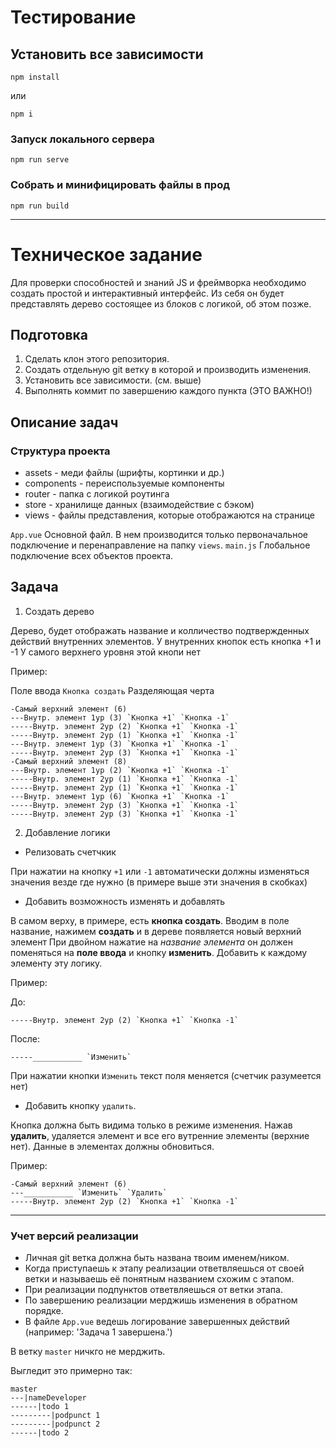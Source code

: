 # Тестирование

## Установить все зависимости
```
npm install
```
или 
```
npm i
```

### Запуск локального сервера
```
npm run serve
```

### Собрать и минифицировать файлы в прод
```
npm run build
```

---

# Техническое задание

Для проверки способностей и знаний JS и фреймворка необходимо создать простой и интерактивный интерфейс.
Из себя он будет представлять дерево состоящее из блоков с логикой, об этом позже.

## Подготовка
1. Сделать клон этого репозитория.
2. Создать отдельную git ветку в которой и производить изменения. 
3. Установить все зависимости. (см. выше)
4. Выполнять коммит по завершению каждого пункта (ЭТО ВАЖНО!)

## Описание задач

### Структура проекта

- assets - меди файлы (шрифты, кортинки и др.)
- components - переиспользуемые компоненты
- router - папка с логикой роутинга
- store - хранилище данных (взаимодействие с бэком)
- views - файлы представления, которые отображаются на странице

`App.vue` Основной файл. В нем производится только первоначальное подключение и перенаправление на папку `views`.
`main.js` Глобальное подключение всех объектов проекта.

## Задача
1. Создать дерево

Дерево, будет отображать название и колличество подтвержденных действий внутренних элементов.
У внутренних кнопок есть кнопка +1 и -1
У самого верхнего уровня этой кнопи нет

Пример:

Поле ввода `Кнопка создать`
Разделяющая черта
```
-Самый верхний элемент (6)
---Внутр. элемент 1ур (3) `Кнопка +1` `Кнопка -1`
-----Внутр. элемент 2ур (2) `Кнопка +1` `Кнопка -1`
-----Внутр. элемент 2ур (1) `Кнопка +1` `Кнопка -1`
---Внутр. элемент 1ур (3) `Кнопка +1` `Кнопка -1`
-----Внутр. элемент 2ур (3) `Кнопка +1` `Кнопка -1`
-Самый верхний элемент (8)
---Внутр. элемент 1ур (2) `Кнопка +1` `Кнопка -1`
-----Внутр. элемент 2ур (1) `Кнопка +1` `Кнопка -1`
-----Внутр. элемент 2ур (1) `Кнопка +1` `Кнопка -1`
---Внутр. элемент 1ур (6) `Кнопка +1` `Кнопка -1`
-----Внутр. элемент 2ур (3) `Кнопка +1` `Кнопка -1`
-----Внутр. элемент 2ур (3) `Кнопка +1` `Кнопка -1`
```
2. Добавление логики

- Релизовать счетчкик

При нажатии на кнопку `+1` или `-1` автоматически должны изменяться значения везде где нужно (в примере выше эти значения в скобках)

- Добавить возможность изменять и добавлять 

В самом верху, в примере, есть **кнопка создать**. Вводим в поле название, нажимем **создать** и в дереве появляется новый верхний элемент 
При двойном нажатие на *название элемента* он должен поменяться на **поле ввода** и кнопку **изменить**. Добавить к каждому элементу эту логику.

Пример:

До:
```
-----Внутр. элемент 2ур (2) `Кнопка +1` `Кнопка -1`
```
После:
```
-----___________ `Изменить`
```

При нажатии кнопки `Изменить` текст поля меняется (счетчик разумеется нет)

- Добавить кнопку `удалить`.

Кнопка должна быть видима только в режиме изменения.
Нажав **удалить**, удаляется элемент и все его вутренние элементы (верхние нет). Данные в элементах должны обновиться.

Пример:
```
-Самый верхний элемент (6)
---___________ `Изменить` `Удалить`
-----Внутр. элемент 2ур (2) `Кнопка +1` `Кнопка -1`
```
---
### Учет версий реализации
- Личная git ветка должна быть названа твоим именем/ником.
- Когда приступаешь к этапу реализации ответвляешься от своей ветки и называешь её понятным названием схожим с этапом.
- При реализации подпунктов ответвляешься от ветки этапа.
- По завершению реализации мерджишь изменения в обратном порядке.
- В файле `App.vue` ведешь логирование завершенных действий (например: 'Задача 1 завершена.')

В ветку `master` ничкго не мерджить.

Выгледит это примерно так:
```
master
---|nameDeveloper
------|todo 1
---------|podpunct 1
---------|podpunct 2
------|todo 2
```
